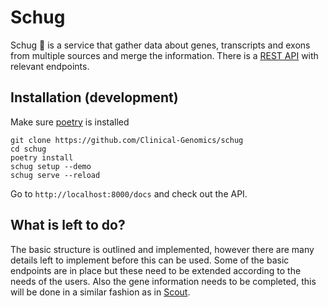 # Schug 

Schug :stew: is a service that gather data about genes, transcripts and exons from multiple sources and merge the 
information. There is a [REST API][rest-api] with relevant endpoints.

## Installation (development)

Make sure [poetry][poetry] is installed

```
git clone https://github.com/Clinical-Genomics/schug
cd schug
poetry install
schug setup --demo
schug serve --reload
```
Go to `http://localhost:8000/docs` and check out the API.

## What is left to do?

The basic structure is outlined and implemented, however there are many details left to implement before 
this can be used.
Some of the basic endpoints are in place but these need to be extended according to the needs of the 
users. Also the gene information needs to be completed, this will be done in a similar fashion as in 
[Scout][scout-genes].

[poetry]: https://python-poetry.org/docs/basic-usage/
[rest-api]: https://realpython.com/api-integration-in-python/
[scout-genes]: https://github.com/Clinical-Genomics/scout/blob/121e9577aaf837eadd6b0e231e0fc5f3e187b920/scout/load/setup.py#L41